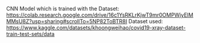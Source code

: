 CNN Model which is trained with the Dataset: https://colab.research.google.com/drive/16c1YsRKLrKjwT9mr0OMPWjyEIMMMsU8Z?usp=sharing#scrollTo=5NP82ToBTR8I
Dataset used: https://www.kaggle.com/datasets/khoongweihao/covid19-xray-dataset-train-test-sets/data
